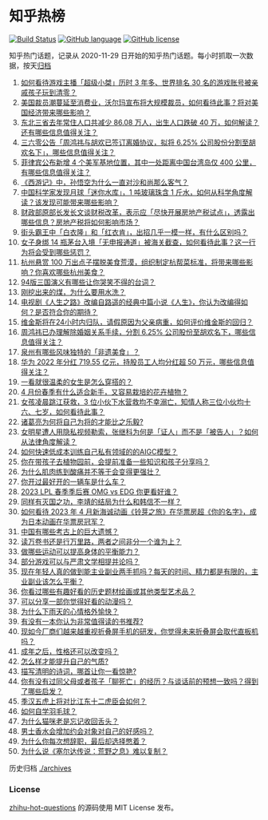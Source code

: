 # 知乎热榜
[![Build Status](https://github.com/ToWeLong/zhihu-hot-questions/workflows/CI/badge.svg)](https://github.com/ToWeLong/zhihu-hot-questions/actions)
[![GitHub language](https://img.shields.io/badge/language-golang-orange.svg)](https://golang.org/)
[![GitHub license](https://img.shields.io/github/license/ToWeLong/zhihu-hot-questions)](https://github.com/ToWeLong/zhihu-hot-questions/blob/main/LICENSE)

知乎热门话题，记录从 2020-11-29 日开始的知乎热门话题。每小时抓取一次数据，按天[归档](./archives)

<!-- BEGIN -->

1. [如何看待游戏主播「超级小桀」历时 3 年多、世界排名 30 名的游戏账号被亲戚孩子玩到清零？](https://www.zhihu.com/question/593611861)
1. [美国裁员潮蔓延至消费业，沃尔玛宣布将大规模裁员，如何看待此事？将对美国经济带来哪些影响？](https://www.zhihu.com/question/593613014)
1. [东北三省去年常住人口共减少 86.08 万人，出生人口跌破 40 万，如何解读？还有哪些信息值得关注？](https://www.zhihu.com/question/593515343)
1. [三六零公告「周鸿祎与胡欢已签订离婚协议，拟将 6.25% 公司股份分割至胡欢名下」，哪些信息值得关注？](https://www.zhihu.com/question/593686385)
1. [菲律宾公布新增 4 个美军基地位置，其中一处距离中国台湾岛仅 400 公里，有哪些信息值得关注？](https://www.zhihu.com/question/593564009)
1. [《西游记》中，孙悟空为什么一直对沙和尚那么客气？](https://www.zhihu.com/question/31273393)
1. [中国科学家发现月球「迷你水库」，1 吨玻璃珠含 1 斤水，如何从科学角度解读？该发现可能带来哪些影响？](https://www.zhihu.com/question/593552686)
1. [财政部原部长发长文谈财税改革，表示应「尽快开展房地产税试点」，透露出哪些信息？房地产税将如何影响市场？](https://www.zhihu.com/question/593460052)
1. [街头霸王中「白衣隆」和「红衣肯」，出招几乎一模一样，有什么区别吗？](https://www.zhihu.com/question/593421231)
1. [女子身绑 14 瓶茅台入境「无申报通道」被海关截查，如何看待此事？这一行为将会受到哪些惩罚？](https://www.zhihu.com/question/593568473)
1. [杭州悬赏 100 万出点子摆脱美食荒漠，组织制定杭帮菜标准，将带来哪些影响？你喜欢哪些杭州美食？](https://www.zhihu.com/question/593552891)
1. [94版三国演义有哪些让你哭笑不得的台词？](https://www.zhihu.com/question/593140274)
1. [刚挖出来的煤，为什么要用水洗？](https://www.zhihu.com/question/592820484)
1. [电视剧《人生之路》改编自路遥的经典中篇小说《人生》，你认为改编得如何？是否符合你的期待？](https://www.zhihu.com/question/590846295)
1. [维金斯将在24小时内归队，请假原因为父亲病重，如何评价维金斯的回归？](https://www.zhihu.com/question/593583280)
1. [周鸿祎已办理解除婚姻关系手续，分割 6.25% 公司股份至胡欢名下，哪些信息值得关注？](https://www.zhihu.com/question/593679488)
1. [泉州有哪些风味独特的「非遗美食」？](https://www.zhihu.com/question/592476244)
1. [华为 2022 年分红 719.55 亿元，持股员工人均分红超 50 万元，哪些信息值得关注？](https://www.zhihu.com/question/593628230)
1. [一看就很温柔的女生是怎么穿搭的？](https://www.zhihu.com/question/591637039)
1. [4 月份春季有什么适合新手，又容易栽培的花卉植物？](https://www.zhihu.com/question/592552971)
1. [女孩凌晨跳江获救，3 位小伙下水营救均不幸溺亡，知情人称三位小伙均十六、七岁，如何看待此事？](https://www.zhihu.com/question/593634352)
1. [诸葛亮为何将自己为将的才能比之乐毅?](https://www.zhihu.com/question/593427109)
1. [女明星遭人用隐私视频勒索，张继科为何是「证人」而不是「被告人」？如何从法律角度解读？](https://www.zhihu.com/question/593555466)
1. [如何快速低成本训练自己私有领域的的AIGC模型？](https://www.zhihu.com/question/591858021)
1. [你在带孩子去植物园前，会提前准备一些知识和孩子分享吗？](https://www.zhihu.com/question/589885918)
1. [为什么肌肉练到酸痛并不等于会变得更强壮？](https://www.zhihu.com/question/585710290)
1. [你开过最好开的一辆车是什么车？](https://www.zhihu.com/question/579225456)
1. [2023 LPL 春季季后赛 OMG vs EDG 你更看好谁？](https://www.zhihu.com/question/593689109)
1. [同样有灭国之功，李靖的结局为什么和韩信不一样？](https://www.zhihu.com/question/593197608)
1. [如何看待 2023 年 4 月新海诚动画《铃芽之旅》在华票房超《你的名字》，成为日本动画在华票房冠军？](https://www.zhihu.com/question/593566524)
1. [中国有哪些考古上的巨大遗憾？](https://www.zhihu.com/question/54016848)
1. [读万卷书还是行万里路，两者之间非分一个谁为上？](https://www.zhihu.com/question/593504125)
1. [做哪些运动可以提高身体的平衡能力？](https://www.zhihu.com/question/587496527)
1. [部分游戏可以与严肃文学相提并论吗？](https://www.zhihu.com/question/593511448)
1. [现在年轻人真的做到能主业副业两手抓吗？每天的时间、精力都是有限的，主业副业该怎么平衡？](https://www.zhihu.com/question/592999820)
1. [你看过哪些有趣好看的历史题材绘画或其他类型艺术品？](https://www.zhihu.com/question/592873369)
1. [可以分享一部你觉得好看的动漫吗？](https://www.zhihu.com/question/593613239)
1. [为什么下雨天的心情格外愉快？](https://www.zhihu.com/question/593442917)
1. [有没有一本你认为非常值得读的书推荐?](https://www.zhihu.com/question/592530495)
1. [现如今厂商们越来越重视折叠屏手机的研发，你觉得未来折叠屏会取代直板机吗？](https://www.zhihu.com/question/593568630)
1. [成年之后，性格还可以改变吗？](https://www.zhihu.com/question/269167656)
1. [怎么样才能提升自己的气质?](https://www.zhihu.com/question/582171195)
1. [描写清明的诗词，哪首让你一看惊艳?](https://www.zhihu.com/question/318863987)
1. [你有没有过同父母或者孩子「聊死亡」的经历？与谈话前的预想一致吗？得到了哪些启发？](https://www.zhihu.com/question/593046224)
1. [季汉五虎上将对比江东十二虎臣会如何？](https://www.zhihu.com/question/593565237)
1. [如何自学羽毛球？](https://www.zhihu.com/question/323257168)
1. [为什么猫咪老是忘记收回舌头？](https://www.zhihu.com/question/592067860)
1. [男士香水会增加约会对象对自己的好感吗？](https://www.zhihu.com/question/589968396)
1. [为什么你每次想辞职，最后却选择憋着？](https://www.zhihu.com/question/593110282)
1. [为什么说《塞尔达传说：荒野之息》难以复制？](https://www.zhihu.com/question/586628150)

<!-- END -->

历史归档 [./archives](./archives)


### License
[zhihu-hot-questions](https://github.com/towelong/zhihu-hot-questions) 的源码使用 MIT License 发布。